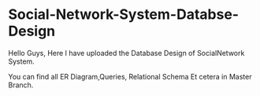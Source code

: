 # Social-Network-System-Databse-Design


Hello Guys,
Here I have uploaded the Database Design of SocialNetwork System.

You can find all ER Diagram,Queries, Relational Schema Et cetera in Master Branch.
